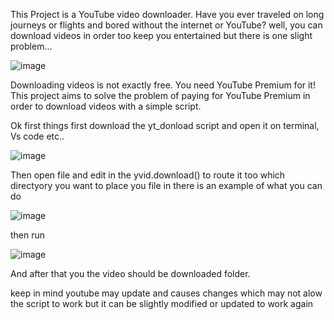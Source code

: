 This Project is a YouTube video downloader.
Have you ever traveled on long journeys or flights and bored without the internet or YouTube?
well, you can download videos in order too keep you entertained but there is one slight problem...

![image](https://github.com/user-attachments/assets/918bdbc3-8cc5-453c-8c86-8ee2d353e00d)

Downloading videos is not exactly free. You need YouTube Premium for it!
This project aims to solve the problem of paying for YouTube Premium in order to download videos with a simple script.


Ok first things first download the yt_donload script and open it on terminal, Vs code etc..

![image](https://github.com/user-attachments/assets/3780dc42-cc23-4ac7-985d-5382eefb5668)

Then open file and edit in the yvid.download() to route it too which directyory you want to place you file in
there is an example of what you can do

![image](https://github.com/user-attachments/assets/b6ae229d-4c17-4449-9a9e-74c7ca73e320)

then run 

![image](https://github.com/user-attachments/assets/81aaf0a0-523d-429a-aea8-e67065e769a4)

And after that you the video should be downloaded folder.

keep in mind youtube may update and causes changes which may not alow the script to work but it can be slightly modified or updated to work again 

